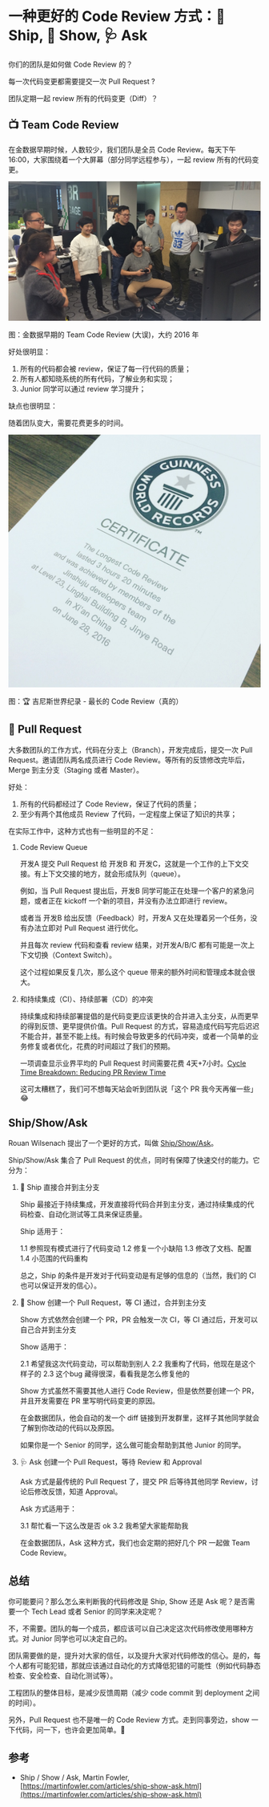 # 一种更好的 Code Review 方式：🚀 Ship, 🎊 Show, 🩺 Ask

你们的团队是如何做 Code Review 的？

每一次代码变更都需要提交一次 Pull Request ?

团队定期一起 review 所有的代码变更（Diff）？

## 📺 Team Code Review

在金数据早期时候，人数较少，我们团队是全员 Code Review。每天下午 16:00，大家围绕着一个大屏幕（部分同学远程参与），一起 review 所有的代码变更。

![Team Code Review](images/20220301/team_code_review.jpeg)

图：金数据早期的 Team Code Review (大误)，大约 2016 年

好处很明显：

1. 所有的代码都会被 review，保证了每一行代码的质量；
2. 所有人都知晓系统的所有代码，了解业务和实现；
3. Junior 同学可以通过 review 学习提升；

缺点也很明显：

随着团队变大，需要花费更多的时间。

![Guinness World Record](images/20220301/guinness_world_record.jpeg)

图：🏆 吉尼斯世界纪录 - 最长的 Code Review（真的）

## 📜 Pull Request

大多数团队的工作方式，代码在分支上（Branch），开发完成后，提交一次 Pull Request。邀请团队两名成员进行 Code Review。等所有的反馈修改完毕后，Merge 到主分支（Staging 或者 Master）。

好处：

1. 所有的代码都经过了 Code Review，保证了代码的质量；
2. 至少有两个其他成员 Review 了代码，一定程度上保证了知识的共享；

在实际工作中，这种方式也有一些明显的不足：

1. Code Review Queue

    开发A 提交 Pull Request 给 开发B 和 开发C，这就是一个工作的上下文交接。有上下文交接的地方，就会形成队列（queue）。

    例如，当 Pull Request 提出后，开发B 同学可能正在处理一个客户的紧急问题，或者正在 kickoff 一个新的项目，并没有办法立即进行 review。

    或者当 开发B 给出反馈（Feedback）时，开发A 又在处理着另一个任务，没有办法立即对 Pull Request 进行优化。

    并且每次 review 代码和查看 review 结果，对开发A/B/C 都有可能是一次上下文切换（Context Switch）。

    这个过程如果反复几次，那么这个 queue 带来的额外时间和管理成本就会很大。

2. 和持续集成（CI）、持续部署（CD）的冲突

    持续集成和持续部署提倡的是代码变更应该更快的合并进入主分支，从而更早的得到反馈、更早提供价值。Pull Request 的方式，容易造成代码写完后迟迟不能合并，甚至不能上线。有时候会导致更多的代码冲突，或者一个简单的业务修复或者优化，花费的时间超过了我们的预期。

    一项调查显示业界平均的 Pull Request 时间需要花费 4天+7小时。[Cycle Time Breakdown: Reducing PR Review Time](https://linearb.io/blog/the-pull-request-paradox-merge-faster-by-promoting-your-pr)

    这可太糟糕了，我们可不想每天站会听到团队说「这个 PR 我今天再催一些」😂

## Ship/Show/Ask

Rouan Wilsenach 提出了一个更好的方式，叫做 [Ship/Show/Ask](https://martinfowler.com/articles/ship-show-ask.html)。

Ship/Show/Ask 集合了 Pull Request 的优点，同时有保障了快速交付的能力。它分为：

1. 🚀 Ship 直接合并到主分支

    Ship 最接近于持续集成，开发直接将代码合并到主分支，通过持续集成的代码检查、自动化测试等工具来保证质量。

    Ship 适用于：

    1.1 参照现有模式进行了代码变动
    1.2 修复一个小缺陷
    1.3 修改了文档、配置
    1.4 小范围的代码重构

    总之，Ship 的条件是开发对于代码变动是有足够的信息的（当然，我们的 CI 也可以保证开发的信心）。

2. 🎊 Show 创建一个 Pull Request，等 CI 通过，合并到主分支

    Show 方式依然会创建一个 PR，PR 会触发一次 CI，等 CI 通过后，开发可以自己合并到主分支

    Show 适用于：

    2.1 希望我这次代码变动，可以帮助到别人
    2.2 我重构了代码，他现在是这个样子的
    2.3 这个bug 藏得很深，看看我是怎么修复他的

    Show 方式虽然不需要其他人进行 Code Review，但是依然要创建一个 PR，并且开发需要在 PR 里写明代码变更的原因。

    在金数据团队，他会自动的发一个 diff 链接到开发群里，这样子其他同学就会了解到你改动的代码以及原因。

    如果你是一个 Senior 的同学，这么做可能会帮助到其他 Junior 的同学。

3. 🩺 Ask 创建一个 Pull Request，等待 Review 和 Approval

    Ask 方式是最传统的 Pull Request 了，提交 PR 后等待其他同学 Review，讨论后修改反馈，知道 Approval。

    Ask 方式适用于：

    3.1 帮忙看一下这么改是否 ok
    3.2 我希望大家能帮助我

    在金数据团队，Ask 这种方式，我们也会定期的把好几个 PR 一起做 Team Code Review。

## 总结

你可能要问？那么怎么来判断我的代码修改是 Ship, Show 还是 Ask 呢？是否需要一个 Tech Lead 或者 Senior 的同学来决定呢？

不，不需要。团队的每一个成员，都应该可以自己决定这次代码修改使用哪种方式。对 Junior 同学也可以决定自己的。

团队需要做的是，提升对大家的信任，以及提升大家对代码修改的信心。是的，每个人都有可能犯错，那就应该通过自动化的方式降低犯错的可能性（例如代码静态检查、安全检查、自动化测试等）。

工程团队的整体目标，是减少反馈周期（减少 code commit 到 deployment 之间的时间）。

另外，Pull Request 也不是唯一的 Code Review 方式。走到同事旁边，show 一下代码，问一下，也许会更加简单。👋

## 参考

* Ship / Show / Ask, Martin Fowler, [https://martinfowler.com/articles/ship-show-ask.html](https://martinfowler.com/articles/ship-show-ask.html)

